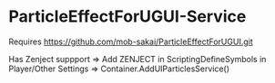 # ParticleEffectForUGUI-Service

Requires
https://github.com/mob-sakai/ParticleEffectForUGUI.git

Has Zenject suppport => Add ZENJECT in ScriptingDefineSymbols in Player/Other Settings => Container.AddUIParticlesService()
